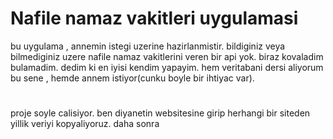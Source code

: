  # Nafile namaz vakitleri uygulamasi
bu uygulama , annemin istegi uzerine hazirlanmistir. bildiginiz veya bilmediginiz uzere nafile namaz vakitlerini veren bir api yok. biraz kovaladim bulamadim. dedim ki en iyisi kendim yapayim. 
hem veritabani dersi aliyorum bu sene , hemde annem istiyor(cunku boyle bir ihtiyac var).
#
proje soyle calisiyor. ben diyanetin websitesine girip herhangi bir siteden yillik veriyi kopyaliyoruz. daha sonra 
